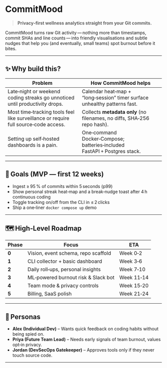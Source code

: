 # CommitMood

> **Privacy‑first wellness analytics straight from your Git commits.**

CommitMood turns raw Git activity — nothing more than timestamps, commit SHAs and line counts — into friendly visualisations and subtle nudges that help you (and eventually, small teams) spot burnout before it bites.

---

## ✨ Why build this?

| Problem                                                                             | How CommitMood helps                                                      |
| ----------------------------------------------------------------------------------- | ------------------------------------------------------------------------- |
| Late‑night or weekend coding streaks go unnoticed until productivity drops.         | Calendar heat‑map + “long‑session” timer surface unhealthy patterns fast. |
| Most time‑tracking tools feel like surveillance or require full source‑code access. | Collects **metadata only** (no filenames, no diffs, SHA‑256 repo hash).   |
| Setting up self‑hosted dashboards is a pain.                                        | One‑command Docker‑Compose; batteries‑included FastAPI + Postgres stack.  |

---

## 🎯 Goals (MVP — first 12 weeks)

- Ingest ≥ 95 % of commits within 5 seconds (p99)
- Show personal streak heat‑map and a break‑nudge toast after 4 h continuous coding
- Toggle tracking on/off from the CLI in ≤ 2 clicks
- Ship a one‑liner `docker compose up` demo

---

## 🗺️ High‑Level Roadmap

| Phase | Focus                               | ETA        |
| ----- | ----------------------------------- | ---------- |
| **0** | Vision, event schema, repo scaffold | Week 0‑2   |
| **1** | CLI collector + basic dashboard     | Week 3‑6   |
| **2** | Daily roll‑ups, personal insights   | Week 7‑10  |
| **3** | ML‑powered burnout risk & Slack bot | Week 11‑14 |
| **4** | Team mode & privacy controls        | Week 15‑20 |
| **5** | Billing, SaaS polish                | Week 21‑24 |

---

## 👥 Personas

- **Alex (Individual Dev)** – Wants quick feedback on coding habits without being spied on.
- **Priya (Future Team Lead)** – Needs early signals of team burnout, values opt‑in privacy.
- **Jordan (DevSecOps Gatekeeper)** – Approves tools only if they never touch source code.

---
